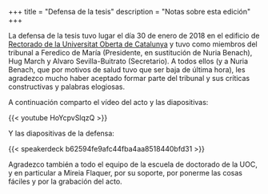 +++
title = "Defensa de la tesis"
description = "Notas sobre esta edición"
+++

La defensa de la tesis tuvo lugar el día 30 de enero de 2018 en el edificio de [Rectorado de la Universitat Oberta de Catalunya](https://www.openstreetmap.org/relation/7935355) y tuvo como miembros del tribunal a Feredico de María (Presidente, en sustitución de Nuria Benach), Hug March y Alvaro Sevilla-Buitrato (Secretario). A todos ellos (y a Nuria Benach, que por motivos de salud tuvo que ser baja de última hora), les agradezco mucho haber aceptado formar parte del tribunal y sus críticas constructivas y palabras elogiosas.

A continuación comparto el vídeo del acto y las diapositivas:

{{< youtube HoYcpvSlqzQ  >}}

Y las diapositivas de la defensa:

{{< speakerdeck b62594fe9afc44fba4aa8518440bfd31 >}}

Agradezco también a todo el equipo de la escuela de doctorado de la UOC, y en particular a Mireia Flaquer, por su soporte, por ponerme las cosas fáciles y por la grabación del acto.
